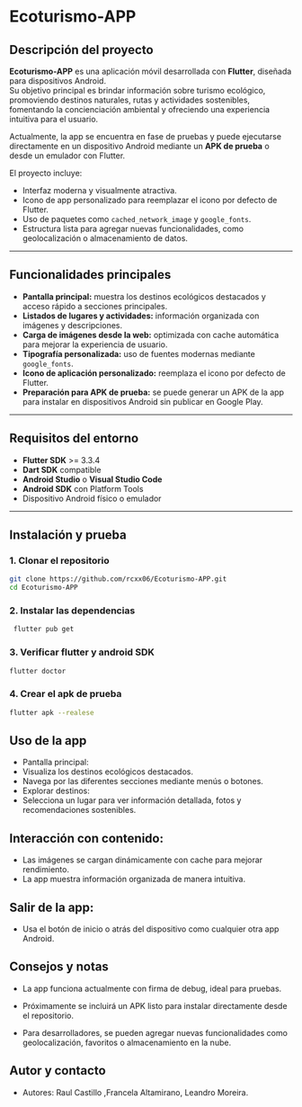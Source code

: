 # Ecoturismo-APP

## Descripción del proyecto
**Ecoturismo-APP** es una aplicación móvil desarrollada con **Flutter**, diseñada para dispositivos Android.  
Su objetivo principal es brindar información sobre turismo ecológico, promoviendo destinos naturales, rutas y actividades sostenibles, fomentando la concienciación ambiental y ofreciendo una experiencia intuitiva para el usuario.

Actualmente, la app se encuentra en fase de pruebas y puede ejecutarse directamente en un dispositivo Android mediante un **APK de prueba** o desde un emulador con Flutter.  

El proyecto incluye:
- Interfaz moderna y visualmente atractiva.  
- Icono de app personalizado para reemplazar el icono por defecto de Flutter.  
- Uso de paquetes como `cached_network_image` y `google_fonts`.  
- Estructura lista para agregar nuevas funcionalidades, como geolocalización o almacenamiento de datos.

---

## Funcionalidades principales

- **Pantalla principal:** muestra los destinos ecológicos destacados y acceso rápido a secciones principales.  
- **Listados de lugares y actividades:** información organizada con imágenes y descripciones.  
- **Carga de imágenes desde la web:** optimizada con cache automática para mejorar la experiencia de usuario.  
- **Tipografía personalizada:** uso de fuentes modernas mediante `google_fonts`.  
- **Icono de aplicación personalizado:** reemplaza el icono por defecto de Flutter.  
- **Preparación para APK de prueba:** se puede generar un APK de la app para instalar en dispositivos Android sin publicar en Google Play.

---

## Requisitos del entorno

- **Flutter SDK** >= 3.3.4  
- **Dart SDK** compatible  
- **Android Studio** o **Visual Studio Code**  
- **Android SDK** con Platform Tools  
- Dispositivo Android físico o emulador  

---

## Instalación y prueba

### 1. Clonar el repositorio
```bash
git clone https://github.com/rcxx06/Ecoturismo-APP.git
cd Ecoturismo-APP
```

### 2. Instalar las dependencias
```bash
 flutter pub get
```

### 3. Verificar flutter y android SDK
```bash
flutter doctor
```
### 4. Crear el apk de prueba
```bash
flutter apk --realese
```
## Uso de la app

- Pantalla principal:
- Visualiza los destinos ecológicos destacados.
- Navega por las diferentes secciones mediante menús o botones.
- Explorar destinos:
- Selecciona un lugar para ver información detallada, fotos y recomendaciones sostenibles.

## Interacción con contenido:

- Las imágenes se cargan dinámicamente con cache para mejorar rendimiento.
- La app muestra información organizada de manera intuitiva.

## Salir de la app:

- Usa el botón de inicio o atrás del dispositivo como cualquier otra app Android.

## Consejos y notas

- La app funciona actualmente con firma de debug, ideal para pruebas.

- Próximamente se incluirá un APK listo para instalar directamente desde el repositorio.

- Para desarrolladores, se pueden agregar nuevas funcionalidades como geolocalización, favoritos o almacenamiento en la nube.

## Autor y contacto

- Autores: Raul Castillo ,Francela Altamirano, Leandro Moreira.


    
